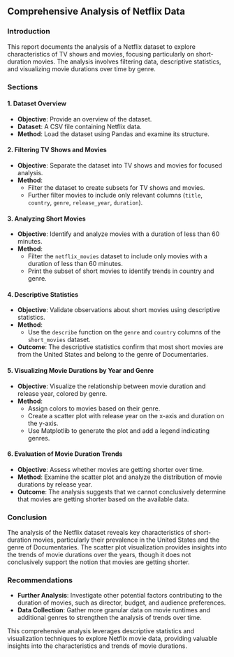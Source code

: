 ## Comprehensive Analysis of Netflix Data

### Introduction
This report documents the analysis of a Netflix dataset to explore characteristics of TV shows and movies, focusing particularly on short-duration movies. The analysis involves filtering data, descriptive statistics, and visualizing movie durations over time by genre.

### Sections

#### 1. Dataset Overview
- **Objective**: Provide an overview of the dataset.
- **Dataset**: A CSV file containing Netflix data.
- **Method**: Load the dataset using Pandas and examine its structure.

#### 2. Filtering TV Shows and Movies
- **Objective**: Separate the dataset into TV shows and movies for focused analysis.
- **Method**:
  - Filter the dataset to create subsets for TV shows and movies.
  - Further filter movies to include only relevant columns (`title`, `country`, `genre`, `release_year`, `duration`).

#### 3. Analyzing Short Movies
- **Objective**: Identify and analyze movies with a duration of less than 60 minutes.
- **Method**:
  - Filter the `netflix_movies` dataset to include only movies with a duration of less than 60 minutes.
  - Print the subset of short movies to identify trends in country and genre.

#### 4. Descriptive Statistics
- **Objective**: Validate observations about short movies using descriptive statistics.
- **Method**:
  - Use the `describe` function on the `genre` and `country` columns of the `short_movies` dataset.
- **Outcome**: The descriptive statistics confirm that most short movies are from the United States and belong to the genre of Documentaries.

#### 5. Visualizing Movie Durations by Year and Genre
- **Objective**: Visualize the relationship between movie duration and release year, colored by genre.
- **Method**:
  - Assign colors to movies based on their genre.
  - Create a scatter plot with release year on the x-axis and duration on the y-axis.
  - Use Matplotlib to generate the plot and add a legend indicating genres.

#### 6. Evaluation of Movie Duration Trends
- **Objective**: Assess whether movies are getting shorter over time.
- **Method**: Examine the scatter plot and analyze the distribution of movie durations by release year.
- **Outcome**: The analysis suggests that we cannot conclusively determine that movies are getting shorter based on the available data.

### Conclusion
The analysis of the Netflix dataset reveals key characteristics of short-duration movies, particularly their prevalence in the United States and the genre of Documentaries. The scatter plot visualization provides insights into the trends of movie durations over the years, though it does not conclusively support the notion that movies are getting shorter.

### Recommendations
- **Further Analysis**: Investigate other potential factors contributing to the duration of movies, such as director, budget, and audience preferences.
- **Data Collection**: Gather more granular data on movie runtimes and additional genres to strengthen the analysis of trends over time.

This comprehensive analysis leverages descriptive statistics and visualization techniques to explore Netflix movie data, providing valuable insights into the characteristics and trends of movie durations.
